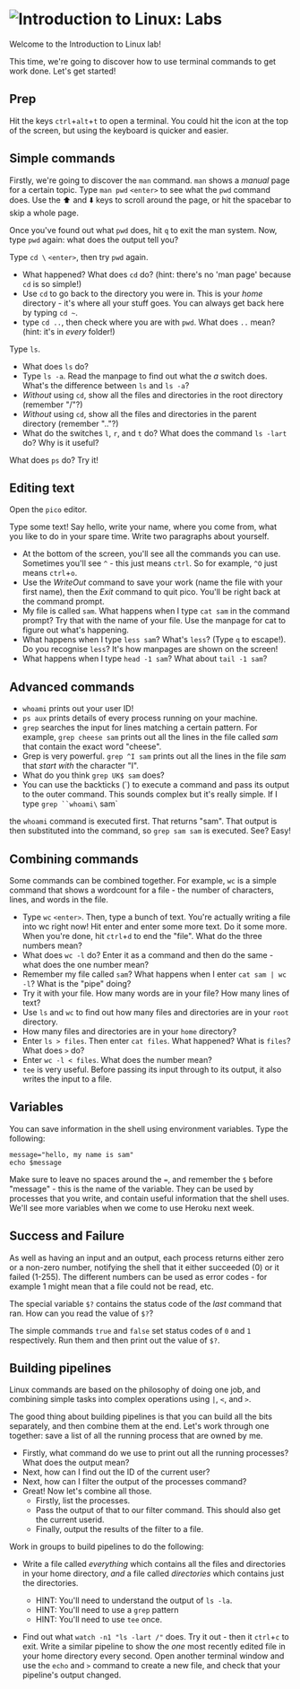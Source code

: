 # ![Introduction to Linux: Labs](../blob/master/assets/img/logo-128.png?raw=true)

Welcome to the Introduction to Linux lab!

This time, we're going to discover how to use terminal commands to get work done. Let's get started!

## Prep
Hit the keys `ctrl`+`alt`+`t` to open a terminal. You could hit the icon at the top of the screen, but using the keyboard is quicker and easier.

## Simple commands
Firstly, we're going to discover the `man` command. `man` shows a _manual_ page for a certain topic. Type `man pwd` `<enter>` to see what the `pwd` command does. Use the ⬆️  and ⬇️  keys to scroll around the page, or hit the spacebar to skip a whole page.

Once you've found out what `pwd` does, hit `q` to exit the man system. Now, type `pwd` again: what does the output tell you?

Type `cd \` `<enter>`, then try `pwd` again.
* What happened? What does `cd` do? (hint: there's no 'man page' because `cd` is so simple!)
* Use `cd` to go back to the directory you were in. This is your _home_ directory - it's where all your stuff goes. You can always get back here by typing `cd ~`.
* type `cd ..`, then check where you are with `pwd`. What does `..` mean? (hint: it's in *every* folder!)

Type `ls`.
* What does `ls` do?
* Type `ls -a`. Read the manpage to find out what the _a_ switch does. What's the difference between `ls` and `ls -a`?
* _Without_ using `cd`, show all the files and directories in the root directory (remember "/"?)
* _Without_ using `cd`, show all the files and directories in the parent directory (remember ".."?)
* What do the switches `l`, `r`, and `t` do? What does the command `ls -lart` do? Why is it useful?

What does `ps` do? Try it!

## Editing text
Open the `pico` editor.

Type some text! Say hello, write your name, where you come from, what you like to do in your spare time. Write two paragraphs about yourself.
* At the bottom of the screen, you'll see all the commands you can use. Sometimes you'll see `^` - this just means `ctrl`. So for example, `^O` just means `ctrl`+`o`.
* Use the _WriteOut_ command to save your work (name the file with your first name), then the _Exit_ command to quit pico. You'll be right back at the command prompt.
* My file is called `sam`. What happens when I type `cat sam` in the command prompt? Try that with the name of your file. Use the manpage for cat to figure out what's happening.
* What happens when I type `less sam`? What's `less`? (Type `q` to escape!). Do you recognise `less`? It's how manpages are shown on the screen!
* What happens when I type `head -1 sam`? What about `tail -1 sam`?

## Advanced commands
* `whoami` prints out your user ID!
* `ps aux` prints details of every process running on your machine.
* `grep` searches the input for lines matching a certain pattern. For example, `grep cheese sam` prints out all the lines in the file called _sam_ that contain the exact word "cheese".
* Grep is very powerful. `grep ^I sam` prints out all the lines in the file _sam_ that _start with_ the character "I".
* What do you think `grep UK$ sam` does?
* You can use the backticks (\`) to execute a command and pass its output to the outer command. This sounds complex but it's really simple. If I type `grep ``whoami\` sam`

the `whoami` command is executed first. That returns "sam". That output is then substituted into the command, so `grep sam sam` is executed. See? Easy!

## Combining commands
Some commands can be combined together. For example, `wc` is a simple command that shows a wordcount for a file - the number of characters, lines, and words in the file.
* Type `wc` `<enter>`. Then, type a bunch of text. You're actually writing a file into wc right now! Hit enter and enter some more text. Do it some more. When you're done, hit `ctrl`+`d` to end the "file". What do the three numbers mean?
* What does `wc -l` do? Enter it as a command and then do the same - what does the one number mean?
* Remember my file called `sam`? What happens when I enter `cat sam | wc -l`? What is the "pipe" doing?
* Try it with your file. How many words are in your file? How many lines of text?
* Use `ls` and `wc` to find out how many files and directories are in your `root` directory.
* How many files and directories are in your `home` directory?
* Enter `ls > files`. Then enter `cat files`. What happened? What is `files`? What does `>` do?
* Enter `wc -l < files`. What does the number mean?
* `tee` is very useful. Before passing its input through to its output, it also writes the input to a file. 

## Variables
You can save information in the shell using environment variables. Type the following:

    message="hello, my name is sam"
    echo $message

Make sure to leave no spaces around the `=`, and remember the `$` before "message" - this is the name of the variable. They can be used by processes that you write, and contain useful information that the shell uses. We'll see more variables when we come to use Heroku next week.

## Success and Failure
As well as having an input and an output, each process returns either zero or a non-zero number, notifying the shell that it either succeeded (0) or it failed (1-255). The different numbers can be used as error codes - for example 1 might mean that a file could not be read, etc.

The special variable `$?` contains the status code of the _last_ command that ran. How can you read the value of `$?`?

The simple commands `true` and `false` set status codes of `0` and `1` respectively. Run them and then print out the value of `$?`.



## Building pipelines
Linux commands are based on the philosophy of doing one job, and combining simple tasks into complex operations using `|`, `<`, and `>`.

The good thing about building pipelines is that you can build all the bits separately, and then combine them at the end. Let's work through one together: save a list of all the running process that are owned by me.
* Firstly, what command do we use to print out all the running processes? What does the output mean?
* Next, how can I find out the ID of the current user?
* Next, how can I filter the output of the processes command?
* Great! Now let's combine all those.
  * Firstly, list the processes.
  * Pass the output of that to our filter command. This should also get the current userid.
  * Finally, output the results of the filter to a file. 

Work in groups to build pipelines to do the following:
* Write a file called _everything_ which contains all the files and directories in your home directory, *and* a file called _directories_ which contains just the directories.
  * HINT: You'll need to understand the output of `ls -la`.
  * HINT: You'll need to use a `grep` pattern
  * HINT: You'll need to use `tee` once.

* Find out what `watch -n1 "ls -lart /"` does. Try it out - then it `ctrl`+`c` to exit. Write a similar pipeline to show the _one_ most recently edited file in your home directory every second. Open another terminal window and use the `echo` and `>` command to create a new file, and check that your pipeline's output changed.

